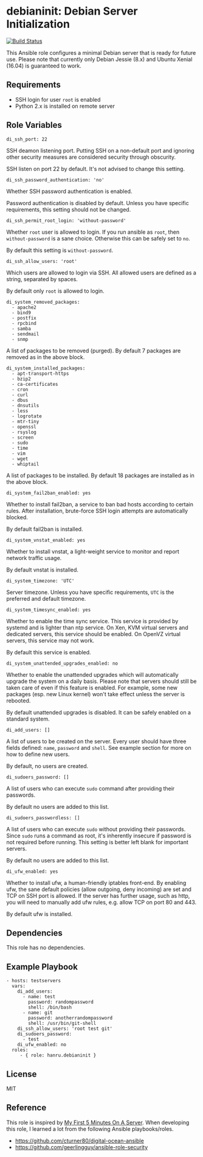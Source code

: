 debianinit: Debian Server Initialization
========================================

[![Build Status](https://travis-ci.org/hanru/debianinit.svg?branch=master)](https://travis-ci.org/hanru/debianinit)

This Ansible role configures a minimal Debian server that is ready for future use. Please note that currently only Debian Jessie (8.x) and Ubuntu Xenial (16.04) is guaranteed to work.

Requirements
------------

* SSH login for user `root` is enabled
* Python 2.x is installed on remote server

Role Variables
--------------

    di_ssh_port: 22

SSH deamon listening port. Putting SSH on a non-default port and ignoring other security measures are considered security through obscurity.

SSH listen on port 22 by default. It's not advised to change this setting.

    di_ssh_password_authentication: 'no'

Whether SSH password authentication is enabled.

Password authentication is disabled by default. Unless you have specific requirements, this setting should not be changed.

    di_ssh_permit_root_login: 'without-password'

Whether `root` user is allowed to login. If you run ansible as `root`, then `without-password` is a sane choice. Otherwise this can be safely set to `no`.

By default this setting is `without-password`.

    di_ssh_allow_users: 'root'

Which users are allowed to login via SSH. All allowed users are defined as a string, separated by spaces.

By default only `root` is allowed to login.

    di_system_removed_packages:
      - apache2
      - bind9
      - postfix
      - rpcbind
      - samba
      - sendmail
      - snmp

A list of packages to be removed (purged). By default 7 packages are removed as in the above block.

    di_system_installed_packages:
      - apt-transport-https
      - bzip2
      - ca-certificates
      - cron
      - curl
      - dbus
      - dnsutils
      - less
      - logrotate
      - mtr-tiny
      - openssl
      - rsyslog
      - screen
      - sudo
      - time
      - vim
      - wget
      - whiptail

A list of packages to be installed. By default 18 packages are installed as in the above block.

    di_system_fail2ban_enabled: yes

Whether to install fail2ban, a service to ban bad hosts according to certain rules. After installation, brute-force SSH login attempts are automatically blocked.

By default fail2ban is installed.

    di_system_vnstat_enabled: yes

Whether to install vnstat, a light-weight service to monitor and report network traffic usage.

By default vnstat is installed.

    di_system_timezone: 'UTC'

Server timezone. Unless you have specific requirements, `UTC` is the preferred and default timezone.

    di_system_timesync_enabled: yes

Whether to enable the time sync service. This service is provided by systemd and is lighter than ntp service. On Xen, KVM virtual servers and dedicated servers, this service should be enabled. On OpenVZ virtual servers, this service may not work.

By default this service is enabled.

    di_system_unattended_upgrades_enabled: no

Whether to enable the unattended upgrades which will automatically upgrade the system on a daily basis. Please note that servers should still be taken care of even if this feature is enabled. For example, some new packages (esp. new Linux kernel) won't take effect unless the server is rebooted.

By default unattended upgrades is disabled. It can be safely enabled on a standard system.

    di_add_users: []

A list of users to be created on the server. Every user should have three fields defined: `name`, `password` and `shell`. See example section for more on how to define new users.

By default, no users are created.

    di_sudoers_password: []

A list of users who can execute `sudo` command after providing their passwords.

By default no users are added to this list.

    di_sudoers_passwordless: []

A list of users who can execute `sudo` without providing their passwords. Since `sudo` runs a command as root, it's inherently insecure if password is not required before running. This setting is better left blank for important servers.

By default no users are added to this list.

    di_ufw_enabled: yes

Whether to install ufw, a human-friendly iptables front-end. By enabling ufw, the sane default policies (allow outgoing, deny incoming) are set and TCP on SSH port is allowed. If the server has further usage, such as http, you will need to manually add ufw rules, e.g. allow TCP on port 80 and 443.

By default ufw is installed.

Dependencies
------------

This role has no dependencies.

Example Playbook
----------------

    - hosts: testservers
      vars:
        di_add_users:
          - name: test
            password: randompassword
            shell: /bin/bash
          - name: git
            password: anotherrandompassword
            shell: /usr/bin/git-shell
        di_ssh_allow_users: 'root test git'
        di_sudoers_password:
          - test
        di_ufw_enabled: no
      roles:
         - { role: hanru.debianinit }

License
-------

MIT

Reference
---------

This role is inspired by [My First 5 Minutes On A Server](https://plusbryan.com/my-first-5-minutes-on-a-server-or-essential-security-for-linux-servers). When developing this role, I learned a lot from the following Ansible playbooks/roles.

* https://github.com/cturner80/digital-ocean-ansible 
* https://github.com/geerlingguy/ansible-role-security